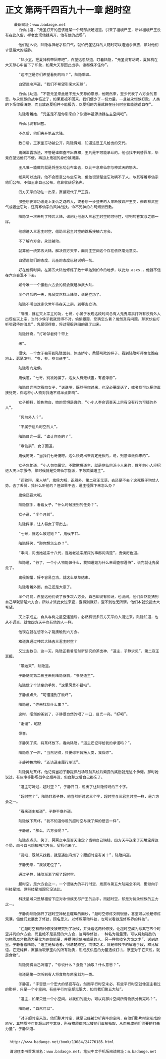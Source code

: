 # 正文 第两千四百九十一章 超时空
        最新网址：www.badaoge.net
          白仙儿道，“元圣打开的应该是某一个局部战场通道，引来了祖境尸王，所以祖境尸王没有在此久留，禅老出现他就离开，他有他的战场”。
      
          他们这么说，陆隐与禅老才松口气，就怕元圣这样的人随时可以连通永恒族，那对他们才是最大的威胁。
      
          “陆小玄，把夏神机带回来吧”，白望远忽然道，盯着陆隐，“元圣没有胡说，夏神机在大天尊心中留下了印象，如果大天尊因此出手，谁都保不住你”。
      
          “这不正是你们希望看到的吗？”，陆隐嘲讽。
      
          白望远冷声道，“我们不希望引来大天尊”。
      
          白仙儿劝道，“不管元圣来此是不是大天尊的意思，他既然来，至少代表了六方会的意思，与永恒族的战争临近了，如果夏祖不回来，我们便少了一份力量，一旦被永恒族打败，人类的下场你很清楚，而且放逐夏祖并不能报仇，以夏祖的力量就算在任何时空都能逍遥自在”。
      
          陆隐看着她，“元圣是不是你引来的？你渡半祖源劫就在主空间吧”。
      
          白仙儿没有回答。
      
          不久后，他们离开第五大陆。
      
          数日后，王家坐忘功被公开，陆隐得知，知道这是王凡给出的交代。
      
          鬼渊泄露功法，不管是谁都查不出真相，王凡是不可能承认的，他也找不到替罪羊，毕竟白望远他们不傻，再加上鬼祖的身份被揭露。
      
          王凡唯一能做的就是将坐忘功公布出去，以此平息寒仙宗与神武天的怒火。
      
          如果可以选择，他不会愿意公布坐忘功，但他很清楚坐忘功瞒不了人，与其等着寒仙宗他们公布，不如王家自己公布，也算收获好名声。
      
          四方天平的功法一出来，直接取代了尸王变。
      
          那些想要靠功法走上复仇之路的人，或者想一步登天的人果断放弃尸王变，修炼神武罡气或者坐忘功，还有寒仙宗的风神战技，令不死神的布局烟消云散。
      
          陆隐又一次来到了神武大陆，询问让他潜入三君主时空的可行性，得到的答案与之前一样。
      
          他想进入三君主时空，借助三君主时空的跳板接触六方会。
      
          不了解六方会，永远被动。
      
          就算他一统第五大陆，解决四方天平，面对主空间这个存在依然毫无意义。
      
          白望远他们的态度，元圣的态度已经说明一切。
      
          好在他有时间，在第五大陆他修炼了数十年达到如今的地步，以此为.asxs.，他就不信在六方会混不下去。
      
          如今唯一一个接触六方会的机会就是神武大陆。
      
          半个月后的一天，鬼侯突然找上陆隐，说是立功了。
      
          陆隐不明白这家伙常年待在天上宗，到哪去立功。
      
          “嘿嘿，就在天上宗立的功，七哥，小侯子发现这段时间总有人鬼鬼祟祟打听有没有外人出现在天上宗，当时小侯子我就觉得不对，偷偷跟踪，您猜怎么着？居然真有问题，那家伙在打听邬君侍的消息”，鬼侯很得意，将过程很详细的说了出来。
      
          陆隐好奇，“打听邬君侍？带上
      
          来”。
      
          很快，一个女子被带到陆隐面前，体态娇小，柔弱可欺的样子，看到陆隐吓得急忙跪在地上，瑟瑟发抖，“参，参，参见道主”。
      
          陆隐看向鬼侯。
      
          鬼侯道，“七哥，别被她骗了，这女人有无线蛊，有虚浮游”。
      
          陆隐目光再次看向女子，“说说吧，既然带你过来，也没必要废话了，或者我可以把你直接处死，你这种小人物对我造不成半点影响”。
      
          女子颤抖，脸色煞白，她的恐惧是真的，“小小人奉命调查天上宗有没有行为可疑的外人”。
      
          “何为外人？”。
      
          “不属于这片时空的人”。
      
          陆隐目光一凛，“谁让你查的？”。
      
          “寒仙宗”，女子回道。
      
          鬼侯厉喝，“当我们七哥傻呀，这么快说出来肯定是假的，说，到底谁派你来的”。
      
          女子急忙道，“小人句句属实，不敢欺瞒道主，就是寒仙宗派小人来的，数年前小人应招进入天上宗服侍，那时候就是受寒仙宗指派，不敢欺骗道主”。
      
          “还狡辩，来人呐”，鬼侯大喊，正殿外，第二夜王无语，去还是不去？这死猴子狗仗人势，去了丢份，凭什么听他的？但如果不去，道主怪罪下来怎么办？
      
          鬼侯还要大喊。
      
          陆隐摆手，看着女子，“什么时候接到的任务？”。
      
          女子道，“半个月前”。
      
          陆隐挥手，让人将女子带出去。
      
          “七哥，就这么放过她？”，鬼侯不甘。
      
          陆隐好笑，“那你想怎么办？”。
      
          “审问，问出她祖宗十八代，连她老祖宗尿床的事都问清楚”，鬼侯厉色道。
      
          陆隐道，“行了，一个小人物能做什么，我知道她为什么来调查邬君侍”，说完就让鬼侯走了。
      
          鬼侯惋惜，好不容易立功，就这么草草结束。
      
          陆隐看着外面，自己还是大意了。
      
          半个月前，白望远他们说了很多次六方会，自己却没有惊讶，也没问，他们自然能猜到自己早就清楚六方会，所以才派此女过来查，查得到就好，查不到也无所谓，他们本就没抱太大希望。
      
          天上宗成立，自从与树之星空连通后，必然有很多四方天平的人混进来，陆隐知道，也从不调查，就像四方天平也有他的人一样。
      
          他现在就在想怎么才能接触到六方会。
      
          难道真通过神武大陆去三君主时空？
      
          又过去数日，这一天，陆隐正看着昭然新研究的茶出神，“道主，子静求见”，第二夜王禀报。
      
          “带她来”，陆隐道。
      
          子静随同第二夜王来到陆隐身前，“参见道主”。
      
          陆隐做了个请坐的手势，“这里风景不错吧”。
      
          子静点点头，“可惜遭到了破坏”。
      
          陆隐道，“你来找我什么事？”。
      
          这时，昭然的茶到了，子静很自然的喝了一口，目光一亮，“好喝”。
      
          “谢谢”，昭然
      
          惊喜。
      
          子静笑了笑，将茶杯放下，看向陆隐，“道主还记得给我的承诺吗？”。
      
          陆隐恩了一声，“当然记得，只要你不背叛人类，我保你”。
      
          子静神色肃穆，“还请道主履行承诺”。
      
          陆隐晃动茶杯，他记得当初子静提供战场导航系统后索要的奖励就是这个承诺，那时她说过，有些事等那场战争之后再说，但自那之后自己都忘了。
      
          “道主可听过，超时空？”，子静开口，说出了让陆隐惊讶的三个字。
      
          “超时空？”，陆隐盯着子静，他当然听过这三个字，超时空与三君主时空一样，是六方会之一。
      
          “看来道主知道”，子静不意外道。
      
          陆隐放下茶杯，“我不知道你说的超时空与我了解的是否一样”。
      
          子静道，“那么，六方会呢？”。
      
          陆隐点点头，笑了，冥冥之中是否天注定？当初自己缺钱，四方天平送来了天境宝库这个局，而今自己想接触六方会，契机也来了。
      
          “说吧，既然来找我，就是遇到麻烦了？跟超时空有关？”，陆隐问道。
      
          子静无奈，“我被定位了”。
      
          通过子静，陆隐渐渐了解了超时空。
      
          超时空，是六方会之一，一个很强大的平行时空，发展与第五大陆完全不同，更倾向于科技星域，但科技星域跟它没法比。
      
          科技星域只是慧祖留下应对永恒族无尽尸王的后手，而超时空，却是对抗永恒族的主力之一。
      
          子静向陆隐揭开了超时空神秘且璀璨的面纱，“超时空修炼文明很低，甚至可以说是修炼荒漠，但他们发展出了修技，顾名思义，以修炼带动科技，也可以看做是修炼界的科技”。
      
          “在超时空有两种修技被研究到了极致，并凭着这两种修技，让超时空成为与其它五个时空并列的六方会，而且绝不是最弱的六方会，这两种修技，一种名为能量源，可以将触碰到的一切物质及非物质力量化为原始能量，并提供给使用能量的人，另一种修技名为馈之术”，说到这里，子静看着陆隐，“道主是解语者，很清楚原宝，而馈之术，就是修技中的解语手段，相比解语，它更纯粹，直接抽取原宝内的所有物质，形成反供应的力量造成打击，原宝对于它来说，就是食物”。
      
          陆隐觉得自己听错了，“你说什么？食物？抽取？什么意思？”。
      
          他还是第一次听到有人将食物与原宝划为一类。
      
          子静道，“宇宙是一个宏大的感官存在，然而平行时空未必，有些平行时空就像道主看过的那样，只是一个小空间，有些平行时空却无限大，如同我们第五大陆”。
      
          “道主，如果只是一个小空间，以我们的能力，可以将那片空间所有物质分析完吗？”。
      
          陆隐道，“自然可以”。
      
          “对于超时空来说，他们那片时空，就是已经被分析完毕的空间，在他们那片时空形成的原宝，其物质不可能超出时空本身，所有物质都可以被他们直接抽取，从而形成他们需要的打击力量”，子静回道。
      
      
      http://www.badaoge.net/book/13084/24776185.html
      
      请记住本书首发域名：www.badaoge.net。笔尖中文手机版阅读网址：m.badaoge.net